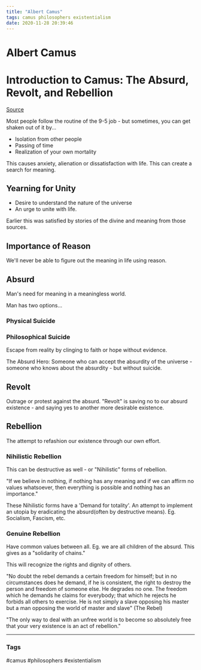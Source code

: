 ```yaml
---
title: "Albert Camus"
tags: camus philosophers existentialism
date: 2020-11-28 20:39:46
---
```


# Albert Camus

# Introduction to Camus: The Absurd, Revolt, and Rebellion

[Source](https://www.youtube.com/watch?v=w7EBDF_Ixjg)

Most people follow the routine of the 9-5 job - but sometimes, you can get shaken out of it by...

- Isolation from other people
- Passing of time
- Realization of your own mortality

This causes anxiety, alienation or dissatisfaction with life. This can create a search for meaning.

## Yearning for Unity

- Desire to understand the nature of the universe
- An urge to unite with life. 

Earlier this was satisfied by stories of the divine and meaning from those sources. 

## Importance of Reason

We'll never be able to figure out the meaning in life using  reason. 

## Absurd

Man's need for meaning in a meaningless world. 

Man has two options...

### Physical Suicide

### Philosophical Suicide

Escape from reality by clinging to faith or hope without evidence.

The Absurd Hero: Someone who can accept the absurdity of the universe - someone who knows about the absurdity - but without suicide.

## Revolt

Outrage or protest against the absurd. "Revolt" is saving no to our absurd existence - and saying yes to another more desirable existence.

## Rebellion

The attempt to refashion our existence through our own effort.

### Nihilistic Rebellion

This can be destructive as well - or "Nihilistic" forms of rebellion.

"If we believe in nothing, if nothing has any meaning and if we can affirm no values whatsoever, then everything is possible and nothing has an importance."

These Nihilistic forms have a 'Demand for totality'. An attempt to implement an utopia by eradicating  the absurd(often by destructive means). Eg. Socialism, Fascism, etc.

### Genuine Rebellion 

Have common values between all. Eg. we are all children of the absurd. This gives as a "solidarity of chains."

This will recognize the rights and dignity of others.

"No doubt the rebel demands a certain freedom for himself; but in no circumstances does he demand, if he is consistent, the right to destroy the person and freedom of someone else. He degrades no one. The freedom which he demands he claims for everybody; that which he rejects he forbids all others to exercise. He is not simply a slave opposing his master but a man opposing the world of master and slave" (The Rebel)

"The only way to deal with an unfree world is to become so absolutely free that your very existence is an act of rebellion."


---
### Tags
#camus #philosophers #existentialism
